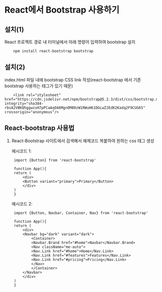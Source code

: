 # React에서 Bootstrap 사용하기

## 설치(1)
React 프로젝트 경로 내 터미널에서 아래 명령어 입력하여 bootstrap 설치

        npm install react-bootstrap bootstrap

## 설치(2)
index.html 파일 내에 bootstrap CSS link 작성(react-bootstrap 에서 기존 bootstrap 사용하는 태그가 있기 때문)

        <link rel="stylesheet" href="https://cdn.jsdelivr.net/npm/bootstrap@5.2.3/dist/css/bootstrap.min.css" integrity="sha384-rbsA2VBKQhggwzxH7pPCaAqO46MgnOM80zW1RWuH61DGLwZJEdK2Kadq2F9CUG65" crossorigin="anonymous"/>

## React-bootstrap 사용법
1. React-Bootstrap 사이트에서 검색해서 예제코드 복붙하여 원하는 css 태그 생성<br>

    예시코드 1:

        import {Button} from 'react-bootstrap'

        function App(){
        return (
            <div>
            <Button variant="primary">Primary</Button>
            </div>
        )
        }

    예시코드 2:

        import {Button, Navbar, Container, Nav} from 'react-bootstrap'

        function App(){
        return (
            <div>
            <Navbar bg="dark" variant="dark">
                <Container>
                <Navbar.Brand href="#home">Navbar</Navbar.Brand>
                <Nav className="me-auto">
                <Nav.Link href="#home">Home</Nav.Link>
                <Nav.Link href="#features">Features</Nav.Link>
                <Nav.Link href="#pricing">Pricing</Nav.Link>
                </Nav>
                </Container>
            </Navbar>
            </div>
        )
        }